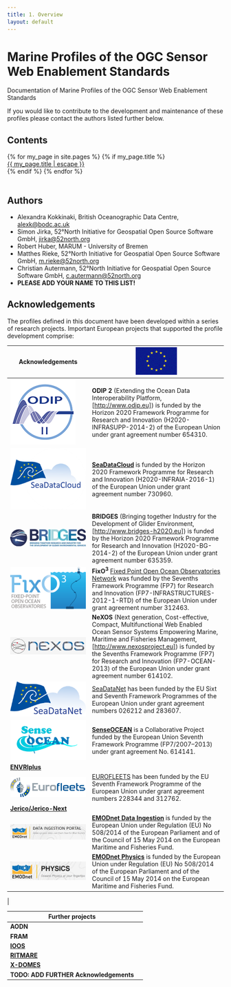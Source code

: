 ```yaml
---
title: 1. Overview
layout: default
---
```


# Marine Profiles of the OGC Sensor Web Enablement Standards

Documentation of Marine Profiles of the OGC Sensor Web Enablement Standards

If you would like to contribute to the development and maintenance of these profiles please contact the authors listed further below.

## Contents

<div class="trigger">
  {% for my_page in site.pages %}
    {% if my_page.title %}
    <div>
      <a class="page-link" href="{{ my_page.url | relative_url }}">{{ my_page.title | escape }}</a>
    </div>
    {% endif %}
  {% endfor %}
</div>
<br/>

## Authors

* Alexandra Kokkinaki, British Oceanographic Data Centre, alexk@bodc.ac.uk
* Simon Jirka, 52°North Initiative for Geospatial Open Source Software GmbH, jirka@52north.org
* Robert Huber, MARUM - University of Bremen
* Matthes Rieke, 52°North Initiative for Geospatial Open Source Software GmbH, m.rieke@52north.org
* Christian Autermann, 52°North Initiative for Geospatial Open Source Software GmbH, c.autermann@52north.org
* **PLEASE ADD YOUR NAME TO THIS LIST!**

## Acknowledgements

The profiles defined in this document have been developed within a series of research projects. Important European projects that supported the profile development comprise:

| Acknowledgements| ![EC Logo](images/ec.png) |
| - | - |
| ![ODIP Logo](images/odip_II.png) | **ODIP 2** (Extending the Ocean Data Interoperability Platform, [http://www.odip.eu]) is funded by the Horizon 2020 Framework Programme for Research and Innovation (H2020-INFRASUPP-2014-2) of the European Union under grant agreement number 654310. |
| ![SeaDataCloud Logo](images/seadatacloud.png) | [**SeaDataCloud**](https://www.seadatanet.org/About-us/SeaDataCloud)  is funded by the Horizon 2020 Framework Programme for Research and Innovation (H2020-INFRAIA-2016-1) of the European Union under grant agreement number 730960. |
| ![BRIDGES Logo](images/BRIDGES.jpg) | **BRIDGES** (Bringing together Industry for the Development of Glider Environment, [http://www.bridges-h2020.eu]) is funded by the Horizon 2020 Framework Programme for Research and Innovation (H2020-BG-2014-2) of the European Union under grant agreement number 635359. |
| ![FixO3 Logo](images/fixo3.png) | **FixO<sup>3</sup>** [Fixed Point Open Ocean Observatories Network](http://www.fixo3.eu) was funded by the Sevenths Framework Programme (FP7) for Research and Innovation (FP7-INFRASTRUCTURES-2012-1-RTD) of the European Union under grant agreement number 312463. | 
| ![NeXOS Logo](images/nexos.png) | **NeXOS** (Next generation, Cost-effective, Compact, Multifunctional Web Enabled Ocean Sensor Systems Empowering Marine, Maritime and Fisheries Management, [http://www.nexosproject.eu]) is funded by the Sevenths Framework Programme (FP7) for Research and Innovation (FP7-OCEAN-2013) of the European Union under grant agreement number 614102. | 
| ![SeaDataNet Logo](images/SDN-logo.png)|[SeaDataNet](https://www.seadatanet.org) has been funded by the EU Sixt and Seventh Framework Programmes of the European Union under grant agreement numbers 026212 and 283607. | 
| ![SenseOcean Logo](images/senseOceanLogo.png) |[**SenseOCEAN**](http://www.senseocean.eu/) is a Collaborative Project funded by the European Union Seventh Framework Programme (FP7/2007–2013) under grant agreement No. 614141.| 
| **[ENVRIplus](http://www.envriplus.eu/)** | | 
| ![Eurofleets Logo](images/EF-logo.png) |[EUROFLEETS](http://www.eurofleets.eu) has been funded by the EU Seventh Framework Programme of the European Union under grant agreement numbers 228344 and 312762. | 
| **[Jerico/Jerico-Next](http://www.jerico-ri.eu/)** | 
| ![EMODNET Data Ingestion Logo](images/EMODnet-ingestion-logo.JPG) | [**EMODnet Data Ingestion**](https://www.emodnet-ingestion.eu/) is funded by the European Union under Regulation (EU) No 508/2014 of the European Parliament and of the Council of 15 May 2014 on the European Maritime and Fisheries Fund.| 
| ![EMODNET Physics Logo](images/EMODnet-Physics-logo.JPG) | [**EMODnet Physics**](http://www.emodnet-physics.eu/) is funded by the European Union under Regulation (EU) No 508/2014 of the European Parliament and of the Council of 15 May 2014 on the European Maritime and Fisheries Fund.| 
| 

| Further projects | |
| --  | -- |
| **AODN** | | 
| **FRAM** | | 
| **[IOOS](https://ioos.noaa.gov/)** | | 
| **[RITMARE](http://www.ritmare.it/)** | | 
| **[X-DOMES](https://www.earthcube.org/group/x-domes)** | | 
| **TODO: ADD FURTHER Acknowledgements**  | | 
